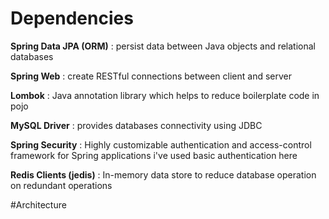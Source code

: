 # Dependencies

**Spring Data JPA (ORM)** : persist data between Java objects and relational databases

**Spring Web** : create RESTful connections between client and server

**Lombok**  : Java annotation library which helps to reduce boilerplate code in pojo

**MySQL Driver** : provides databases connectivity using JDBC

**Spring Security** : Highly customizable authentication and access-control framework for Spring applications i've used basic authentication here

**Redis Clients (jedis)** : In-memory data store to reduce database operation on redundant operations

#Architecture
 
